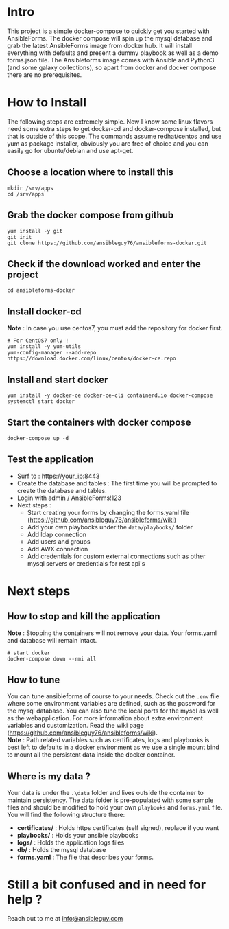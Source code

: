 # Intro
This project is a simple docker-compose to quickly get you started with AnsibleForms.
The docker compose will spin up the mysql database and grab the latest AnsibleForms image from docker hub.
It will install everything with defaults and present a dummy playbook as well as a demo forms.json file.
The Ansibleforms image comes with Ansible and Python3 (and some galaxy collections), so apart from docker and docker compose there are no prerequisites.

# How to Install
The following steps are extremely simple.  Now I know some linux flavors need some extra steps to get docker-cd and docker-compose installed, but that is outside of this scope.  The commands assume redhat/centos and use yum as package installer, obviously you are free of choice and you can easily go for ubuntu/debian and use apt-get.
## Choose a location where to install this
```
mkdir /srv/apps
cd /srv/apps
```
## Grab the docker compose from github
```
yum install -y git
‌‌git init
git clone https://github.com/ansibleguy76/ansibleforms-docker.git
```
## Check if the download worked and enter the project
```
cd ansibleforms-docker
```
## Install docker-cd
**Note** : In case you use centos7, you must add the repository for docker first.
```
# For CentOS7 only !
yum install -y yum-utils
yum-config-manager --add-repo https://download.docker.com/linux/centos/docker-ce.repo
```
## Install and start docker
```
yum install -y docker-ce docker-ce-cli containerd.io docker-compose
systemctl start docker
```
## Start the containers with docker compose
```
docker-compose up -d
```
## Test the application
- Surf to : https://your_ip:8443
- Create the database and tables : The first time you will be prompted to create the database and tables.
- Login with admin / AnsibleForms!123
- Next steps :
  - Start creating your forms by changing the forms.yaml file (https://github.com/ansibleguy76/ansibleforms/wiki)
  - Add your own playbooks under the `data/playbooks/` folder
  - Add ldap connection
  - Add users and groups
  - Add AWX connection
  - Add credentials for custom external connections such as other mysql servers or credentials for rest api's
# Next steps
## How to stop and kill the application
**Note** : Stopping the containers will not remove your data.  Your forms.yaml and database will remain intact.
```
# start docker
docker-compose down --rmi all
```
## How to tune
You can tune ansibleforms of course to your needs.  Check out the `.env` file where some environment variables are defined, such as the password for the mysql database.  You can also tune the local ports for the mysql as well as the webapplication.  For more information about extra environment variables and customization.  Read the wiki page (https://github.com/ansibleguy76/ansibleforms/wiki).  
**Note** : Path related variables such as certificates, logs and playbooks is best left to defaults in a docker environment as we use a single mount bind to mount all the persistent data inside the docker container.
## Where is my data ?
Your data is under the `.\data` folder and lives outside the container to maintain persistency.  The data folder is pre-populated with some sample files and should be modified to hold your own `playbooks` and `forms.yaml` file.
You will find the following structure there:
- **certificates/** : Holds https certificates (self signed), replace if you want
- **playbooks/** : Holds your ansible playbooks
- **logs/** : Holds the application logs files
- **db/** : Holds the mysql database
- **forms.yaml** : The file that describes your forms.
# Still a bit confused and in need for help ?
Reach out to me at info@ansibleguy.com
